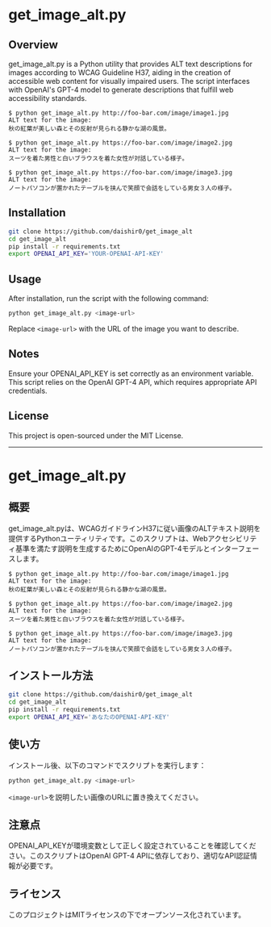 # get_image_alt.py

## Overview
get_image_alt.py is a Python utility that provides ALT text descriptions for images according to WCAG Guideline H37, aiding in the creation of accessible web content for visually impaired users. The script interfaces with OpenAI's GPT-4 model to generate descriptions that fulfill web accessibility standards.

```
$ python get_image_alt.py http://foo-bar.com/image/image1.jpg
ALT text for the image:
秋の紅葉が美しい森とその反射が見られる静かな湖の風景。

$ python get_image_alt.py https://foo-bar.com/image/image2.jpg
ALT text for the image:
スーツを着た男性と白いブラウスを着た女性が対話している様子。

$ python get_image_alt.py https://foo-bar.com/image/image3.jpg
ALT text for the image:
ノートパソコンが置かれたテーブルを挟んで笑顔で会話をしている男女３人の様子。
```
## Installation

```bash
git clone https://github.com/daishir0/get_image_alt
cd get_image_alt
pip install -r requirements.txt
export OPENAI_API_KEY='YOUR-OPENAI-API-KEY'
```

## Usage

After installation, run the script with the following command:

```bash
python get_image_alt.py <image-url>
```

Replace `<image-url>` with the URL of the image you want to describe.

## Notes
Ensure your OPENAI_API_KEY is set correctly as an environment variable. This script relies on the OpenAI GPT-4 API, which requires appropriate API credentials.

## License
This project is open-sourced under the MIT License.

---

# get_image_alt.py

## 概要
get_image_alt.pyは、WCAGガイドラインH37に従い画像のALTテキスト説明を提供するPythonユーティリティです。このスクリプトは、Webアクセシビリティ基準を満たす説明を生成するためにOpenAIのGPT-4モデルとインターフェースします。
```
$ python get_image_alt.py http://foo-bar.com/image/image1.jpg
ALT text for the image:
秋の紅葉が美しい森とその反射が見られる静かな湖の風景。

$ python get_image_alt.py https://foo-bar.com/image/image2.jpg
ALT text for the image:
スーツを着た男性と白いブラウスを着た女性が対話している様子。

$ python get_image_alt.py https://foo-bar.com/image/image3.jpg
ALT text for the image:
ノートパソコンが置かれたテーブルを挟んで笑顔で会話をしている男女３人の様子。
```
## インストール方法

```bash
git clone https://github.com/daishir0/get_image_alt
cd get_image_alt
pip install -r requirements.txt
export OPENAI_API_KEY='あなたのOPENAI-API-KEY'
```

## 使い方

インストール後、以下のコマンドでスクリプトを実行します：

```bash
python get_image_alt.py <image-url>
```

`<image-url>`を説明したい画像のURLに置き換えてください。

## 注意点
OPENAI_API_KEYが環境変数として正しく設定されていることを確認してください。このスクリプトはOpenAI GPT-4 APIに依存しており、適切なAPI認証情報が必要です。

## ライセンス
このプロジェクトはMITライセンスの下でオープンソース化されています。
